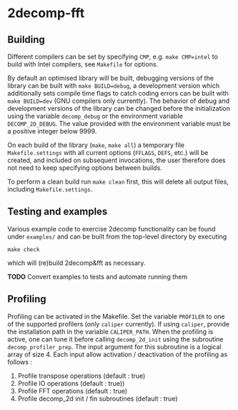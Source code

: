# 2decomp-fft

## Building

Different compilers can be set by specifying `CMP`, e.g. `make CMP=intel`
to build with Intel compilers, see `Makefile` for options.

By default an optimised library will be built, debugging versions of the
library can be built with `make BUILD=debug`, a development version which 
additionally sets compile time flags to catch coding errors can be built 
with `make BUILD=dev` (GNU compilers only currently). The behavior of debug
and development versions of the library can be changed before the initialization
using the variable ``decomp_debug`` or the environment variable ``DECOMP_2D_DEBUG``.
The value provided with the environment variable must be a positive integer below 9999.

On each build of the library (`make`, `make all`) a temporary file `Makefile.settings` with
all current options (`FFLAGS`, `DEFS`, etc.) will be created, and included
on subsequent invocations, the user therefore does not need to keep
specifying options between builds.

To perform a clean build run `make clean` first, this will delete all
output files, including `Makefile.settings`.

## Testing and examples

Various example code to exercise 2decomp functionality can be found under ``examples/``
and can be built from the top-level directory by executing
```
make check
```
which will (re)build 2decomp&fft as necessary.

**TODO** Convert examples to tests and automate running them

## Profiling

Profiling can be activated in the Makefile. Set the variable `PROFILER` to one of the supported profilers (only `caliper` currently). If using `caliper`, provide the installation path in the variable `CALIPER_PATH`. When the profiling is active, one can tune it before calling `decomp_2d_init` using the subroutine `decomp_profiler_prep`. The input argument for this subroutine is a logical array of size 4. Each input allow activation / deactivation of the profiling as follows :

1. Profile transpose operations (default : true)
2. Profile IO operations (default : true))
3. Profile FFT operations (default : true)
4. Profile decomp_2d init / fin subroutines (default : true)
